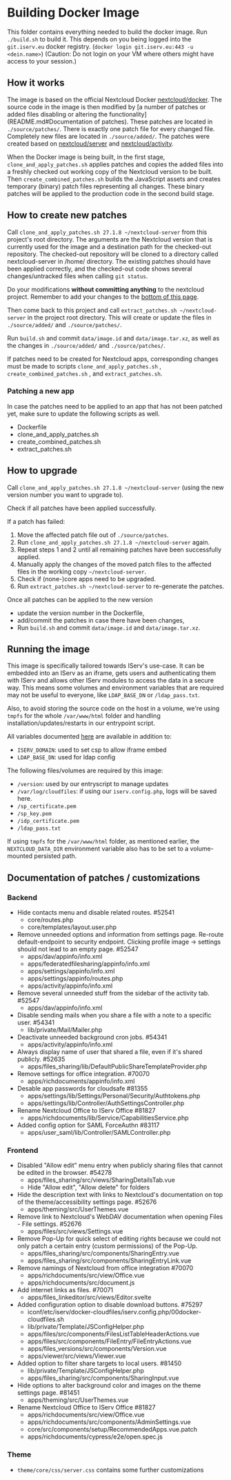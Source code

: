 # Building Docker Image

This folder contains everything needed to build the docker image. Run `./build.sh` to build it.
This depends on you being logged into the `git.iserv.eu` docker registry. (`docker login git.iserv.eu:443 -u <dein.name>`)
(Caution: Do not login on your VM where others might have access to your session.)

## How it works

The image is based on the official Nextcloud Docker [nextcloud/docker](https://github.com/nextcloud/docker).
The source code in the image is then modified by [a number of patches or added files disabling or altering the functionality](README.md#Documentation of patches).
These patches are located in `./source/patches/`.
There is exactly one patch file for every changed file.
Completely new files are located in `./source/added/`.
The patches were created based on [nextcloud/server](https://github.com/nextcloud/server) and [nextcloud/activity](https://github.com/nextcloud/activity).

When the Docker image is being built, in the first stage, `clone_and_apply_patches.sh` applies patches and copies the added files into a freshly checked out working copy of the Nextcloud version to be built.
Then `create_combined_patches.sh` builds the JavaScript assets and creates temporary (binary) patch files representing all changes.
These binary patches will be applied to the production code in the second build stage.

## How to create new patches

Call `clone_and_apply_patches.sh 27.1.8 ~/nextcloud-server` from this project's root directory.
The arguments are the Nextcloud version that is currently used for the image and a destination path for the checked-out repository.
The checked-out repository will be cloned to a directory called nextcloud-server in /home/<username> directory.
The existing patches should have been applied correctly, and the checked-out code shows several changes/untracked files when calling `git status`.

Do your modifications **without committing anything** to the nextcloud project.
Remember to add your changes to the [bottom of this page](#documentation-of-patches--customizations).

Then come back to this project and call `extract_patches.sh ~/nextcloud-server` in the project root directory.
This will create or update the files in `./source/added/` and `./source/patches/`.

Run `build.sh` and commit `data/image.id` and `data/image.tar.xz`, as well as the changes in `./source/added/` and `./source/patches/`.

If patches need to be created for Nextcloud apps, corresponding changes must be made to scripts `clone_and_apply_patches.sh` , `create_combined_patches.sh` , and `extract_patches.sh`.

### Patching a new app

In case the patches need to be applied to an app that has not been patched yet, make sure to update the following scripts as well.

* Dockerfile
* clone_and_apply_patches.sh
* create_combined_patches.sh
* extract_patches.sh

## How to upgrade

Call `clone_and_apply_patches.sh 27.1.8 ~/nextcloud-server` (using the new version number you want to upgrade to).

Check if all patches have been applied successfully.

If a patch has failed:
1. Move the affected patch file out of `./source/patches`.
2. Run `clone_and_apply_patches.sh 27.1.8 ~/nextcloud-server` again.
3. Repeat steps 1 and 2 until all remaining patches have been successfully applied.
4. Manually apply the changes of the moved patch files to the affected files in the working copy `~/nextcloud-server`.
5. Check if (none-)core apps need to be upgraded.
6. Run `extract_patches.sh ~/nextcloud-server` to re-generate the patches.

Once all patches can be applied to the new version

* update the version number in the Dockerfile,
* add/commit the patches in case there have been changes,
* Run `build.sh` and commit `data/image.id` and `data/image.tar.xz`.

## Running the image

This image is specifically tailored towards IServ's use-case. It can be embedded into an IServ as an iframe, gets users and authenticating them with IServ and allows other IServ modules to access the data in a secure way. This means some volumes and environment variables that are required may not be useful to everyone, like `LDAP_BASE_DN` or `/ldap_pass.txt`.

Also, to avoid storing the source code on the host in a volume, we're using `tmpfs` for the whole `/var/www/html` folder and handling installation/updates/restarts in our entrypoint script.

All variables documented [here](https://github.com/nextcloud/docker/blob/20327851c8d9f7b40606844dfdccef5ee2230355/README.md#auto-configuration-via-environment-variables) are available in addition to:
* `ISERV_DOMAIN`: used to set csp to allow iframe embed
* `LDAP_BASE_DN`: used for ldap config

The following files/volumes are required by this image:
- `/version`: used by our entryscript to manage updates
- `/var/log/cloudfiles`: if using our `iserv.config.php`, logs will be saved here.
- `/sp_certificate.pem`
- `/sp_key.pem`
- `/idp_certificate.pem`
- `/ldap_pass.txt`

If using `tmpfs` for the `/var/www/html` folder, as mentioned earlier, the `NEXTCLOUD_DATA_DIR` environment variable also has to be set to a volume-mounted persisted path.

## Documentation of patches / customizations

### Backend

- Hide contacts menu and disable related routes. #52541
  - core/routes.php
  - core/templates/layout.user.php
- Remove unneeded options and information from settings page. Re-route default-endpoint to security endpoint. Clicking profile image -> settings should not lead to an empty page. #52547
  - apps/dav/appinfo/info.xml
  - apps/federatedfilesharing/appinfo/info.xml
  - apps/settings/appinfo/info.xml
  - apps/settings/appinfo/routes.php
  - apps/activity/appinfo/info.xml
- Remove several unneeded stuff from the sidebar of the activity tab. #52547
  - apps/dav/appinfo/info.xml
- Disable sending mails when you share a file with a note to a specific user. #54341
  - lib/private/Mail/Mailer.php 
- Deactivate unneeded background cron jobs. #54341
  - apps/activity/appinfo/info.xml
- Always display name of user that shared a file, even if it's shared publicly. #52635
  - apps/files_sharing/lib/DefaultPublicShareTemplateProvider.php 
- Remove settings for office integration. #70070
  - apps/richdocuments/appinfo/info.xml
- Desable app passwords for cloudsafe #81355
  - apps/settings/lib/Settings/Personal/Security/Authtokens.php
  - apps/settings/lib/Controller/AuthSettingsController.php
- Rename Nextcloud Office to IServ Office #81827
  - apps/richdocuments/lib/Service/CapabilitiesService.php
- Added config option for SAML ForceAuthn #83117
  - apps/user_saml/lib/Controller/SAMLController.php

### Frontend

- Disabled "Allow edit" menu entry when publicly sharing files that cannot be edited in the browser. #54278
  - apps/files_sharing/src/views/SharingDetailsTab.vue
  - Hide "Allow edit", "Allow delete" for folders
- Hide the description text with links to Nextcloud's documentation on top of the theme/accessibility settings page. #52676
  - apps/theming/src/UserThemes.vue
- Remove link to Nextcloud's WebDAV documentation when opening Files - File settings. #52676
  - apps/files/src/views/Settings.vue
- Remove Pop-Up for quick select of editing rights because we could not only patch a certain entry (custom permissions) of the Pop-Up.
  - apps/files_sharing/src/components/SharingEntry.vue
  - apps/files_sharing/src/components/SharingEntryLink.vue
- Remove namings of Nextcloud from office integration #70070
  - apps/richdocuments/src/view/Office.vue
  - apps/richdocuments/src/document.js
- Add internet links as files. #70071
  - apps/files_linkeditor/src/views/Editor.svelte
- Added configuration option to disable download buttons. #75297
  - iconf/etc/iserv/docker-cloudfiles/iserv.config.php/00docker-cloudfiles.sh
  - lib/private/Template/JSConfigHelper.php
  - apps/files/src/components/FilesListTableHeaderActions.vue
  - apps/files/src/components/FileEntry/FileEntryActions.vue
  - apps/files_versions/src/components/Version.vue
  - apps/viewer/src/views/Viewer.vue
- Added option to filter share targets to local users. #81450
  - lib/private/Template/JSConfigHelper.php
  - apps/files_sharing/src/components/SharingInput.vue
- Hide options to alter background color and images on the theme settings page. #81451
  - apps/theming/src/UserThemes.vue
- Rename Nextcloud Office to IServ Office #81827
  - apps/richdocuments/src/view/Office.vue
  - apps/richdocuments/src/components/AdminSettings.vue
  - core/src/components/setup/RecommendedApps.vue.patch
  - apps/richdocuments/cypress/e2e/open.spec.js

### Theme

- `theme/core/css/server.css` contains some further customizations
